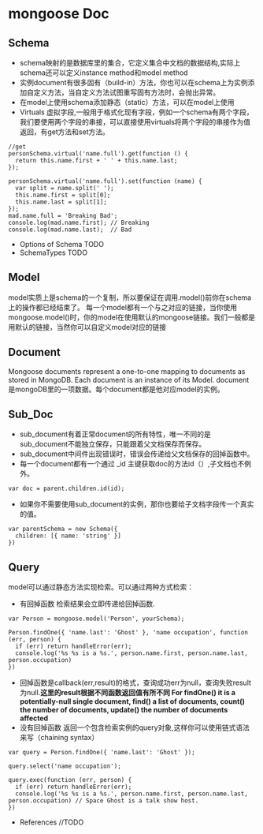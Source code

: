 # mongoose Doc
## Schema 
* schema映射的是数据库里的集合，它定义集合中文档的数据结构,实际上schema还可以定义instance method和model method
* 实例document有很多固有（build-in）方法，你也可以在schema上为实例添加自定义方法，当自定义方法试图重写固有方法时，会抛出异常。
* 在model上使用schema添加静态（static）方法，可以在model上使用
* Virtuals 虚拟字段,一般用于格式化现有字段，例如一个schema有两个字段，我们要使用两个字段的串接，可以直接使用virtuals将两个字段的串接作为值返回，有get方法和set方法。
```
//get
personSchema.virtual('name.full').get(function () {
  return this.name.first + ' ' + this.name.last;
});

personSchema.virtual('name.full').set(function (name) {
  var split = name.split(' ');
  this.name.first = split[0];
  this.name.last = split[1];
});
mad.name.full = 'Breaking Bad';
console.log(mad.name.first); // Breaking
console.log(mad.name.last);  // Bad

```
* Options of Schema  TODO
* SchemaTypes   TODO

## Model
model实质上是schema的一个复制，所以要保证在调用.model()前你在schema上的操作都已经结束了。
每一个model都有一个与之对应的链接，当你使用mongoose.model()时，你的model在使用默认的mongoose链接。我们一般都是用默认的链接，当然你可以自定义model对应的链接
## Document
Mongoose documents represent a one-to-one mapping to documents as stored in MongoDB. Each document is an instance of its Model.
document 是mongoDB里的一项数据。每个document都是他对应model的实例。
## Sub_Doc
* sub_document有着正常document的所有特性，唯一不同的是sub_document不能独立保存，只能跟着父文档保存而保存。
* sub_document中间件出现错误时，错误会传递给父文档保存的回掉函数中。
* 每一个document都有一个通过 _id 主键获取doc的方法id（）,子文档也不例外。
```
var doc = parent.children.id(id);
```
* 如果你不需要使用sub_document的实例，那你也要给子文档字段传一个真实的值。
```
var parentSchema = new Schema({
  children: [{ name: 'string' }]
})
```
## Query
model可以通过静态方法实现检索。可以通过两种方式检索：
* 有回掉函数  检索结果会立即传递给回掉函数.
```
var Person = mongoose.model('Person', yourSchema);

Person.findOne({ 'name.last': 'Ghost' }, 'name occupation', function (err, person) {
  if (err) return handleError(err);
  console.log('%s %s is a %s.', person.name.first, person.name.last, person.occupation)
})
```
* 回掉函数是callback(err,result)的格式，查询成功err为null，查询失败result为null.__这里的result根据不同函数返回值有所不同 For findOne() it is a potentially-null single document, find() a list of documents, count() the number of documents, update() the number of documents affected__
* 没有回掉函数 返回一个包含检索实例的query对象,这样你可以使用链式语法来写（chaining syntax）
```
var query = Person.findOne({ 'name.last': 'Ghost' });

query.select('name occupation');

query.exec(function (err, person) {
  if (err) return handleError(err);
  console.log('%s %s is a %s.', person.name.first, person.name.last, person.occupation) // Space Ghost is a talk show host.
})
```
* References //TODO
